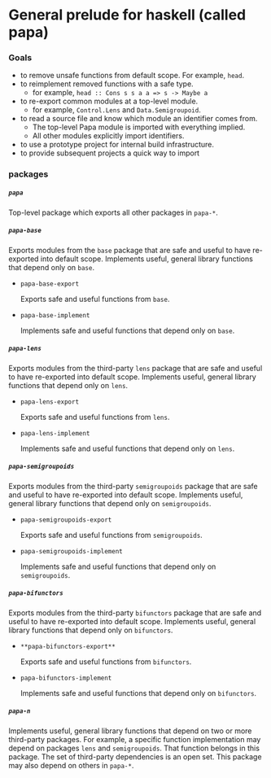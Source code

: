 # General prelude for haskell (called papa)

### Goals

* to remove unsafe functions from default scope. For example, `head`.
* to reimplement removed functions with a safe type.
  * for example, `head :: Cons s s a a => s -> Maybe a`
* to re-export common modules at a top-level module.
  * for example, `Control.Lens` and `Data.Semigroupoid`.
* to read a source file and know which module an identifier comes from.
  * The top-level Papa module is imported with everything implied.
  * All other modules explicitly import identifiers. 
* to use a prototype project for internal build infrastructure.
* to provide subsequent projects a quick way to import 

### packages

##### `papa`

Top-level package which exports all other packages in `papa-*`.

##### `papa-base`

Exports modules from the `base` package that are safe and useful to have
re-exported into default scope. Implements useful, general library functions
that depend only on `base`.

  *  `papa-base-export`

     Exports safe and useful functions from `base`.

  *  `papa-base-implement`

     Implements safe and useful functions that depend only on `base`.

##### `papa-lens`

Exports modules from the third-party `lens` package that are safe and useful to
have re-exported into default scope. Implements useful, general library
functions that depend only on `lens`.

  *  `papa-lens-export`

     Exports safe and useful functions from `lens`.

  *  `papa-lens-implement`

     Implements safe and useful functions that depend only on `lens`.

##### `papa-semigroupoids`

Exports modules from the third-party `semigroupoids` package that are safe and
useful to have re-exported into default scope. Implements useful, general
library functions that depend only on `semigroupoids`.

  *  `papa-semigroupoids-export`

     Exports safe and useful functions from `semigroupoids`.

  *  `papa-semigroupoids-implement`

     Implements safe and useful functions that depend only on `semigroupoids`.

##### `papa-bifunctors`

Exports modules from the third-party `bifunctors` package that are safe and
useful to have re-exported into default scope. Implements useful, general
library functions that depend only on `bifunctors`.

  *  `**papa-bifunctors-export**`

     Exports safe and useful functions from `bifunctors`.

  *  `papa-bifunctors-implement`

     Implements safe and useful functions that depend only on `bifunctors`.

##### `papa-n`

Implements useful, general library functions that depend on two or more
third-party packages. For example, a specific function implementation may depend
on packages `lens` and `semigroupoids`. That function belongs in this package.
The set of third-party dependencies is an open set. This package may also depend
on others in `papa-*`.
